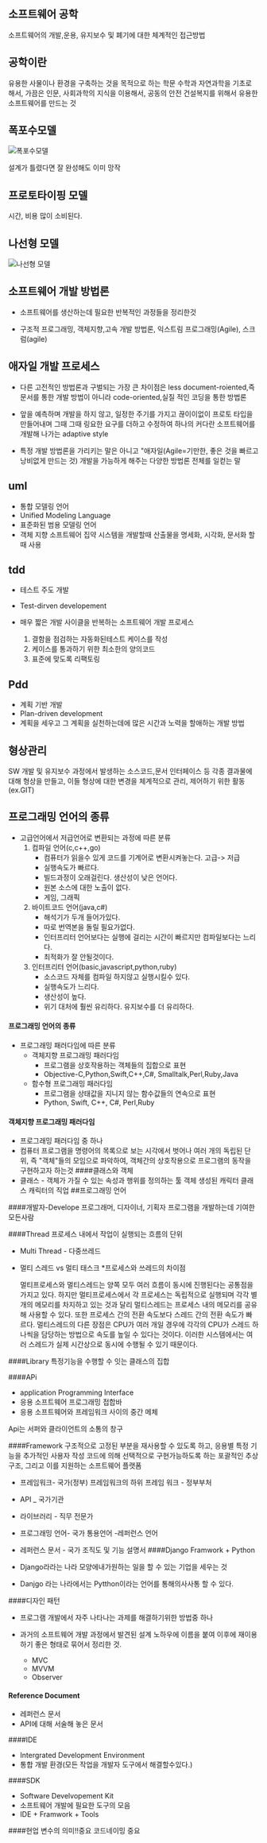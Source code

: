 
## 소프트웨어 공학
소프트웨어의 개발,운용, 유지보수 및 폐기에 대한 체계적인 접근방법
## 공학이란
유용한 사물이나 환경을 구축하는 것을 목적으로 하는 학문
수학과 자연과학을 기초로 해서, 가끔은 인문, 사회과학의 지식을 이용해서, 공동의 안전 건설복지를 위해서 유용한 소프트웨어를 만드는 것

## 폭포수모델 
![폭포수모델](file:///home/joohyon/%EB%B0%94%ED%83%95%ED%99%94%EB%A9%B4/imgres.png)

설계가 틀렸다면 잘 완성해도 이미 망작
## 프로토타이핑 모델

시간, 비용 많이 소비된다. 
## 나선형 모델
![나선형 모델](file:///home/joohyon/%EB%B0%94%ED%83%95%ED%99%94%EB%A9%B4/spiral_model.PNG)

## 소프트웨어 개발 방법론
* 소프트웨어를 생산하는데 필요한 반복적인 과정들을 정리한것

* 구조적 프로그래밍, 객체지향,고속 개발 방법론,
익스트림 프로그래밍(Agile), 스크럼(agile)
## 애자일 개발 프로세스
* 다른 고전적인 방법론과 구벌되는 가장  큰 차이점은
less document-roiented,즉 문서를 통한 개발 방법이 아니라 code-oriented,실질 적인 코딩을 통한 방법론

* 앞을 예측하며 개발을 하지 않고, 일정한 주기를 가지고 끊이이없이 프로토 타입을 만들어내며
그때 그때 링요한 요구를 더하고 수정하여
하나의 커다란 소프트웨어를 개발해 나가는 adaptive style

* 특정 개발 방법론을 가리키는 말은 아니고 "애자일(Agile=기만한, 좋은 것을 빠르고 낭비없게 만드는 것) 개발을 가능하게 해주는 다양한 방법론 전체를 일컫는 말 

## uml
* 통합 모델링 언어
* Unified Modeling Language
* 표준화된 범용 모델링 언어
* 객체 지향 소프트웨어 집약 시스템을 개발할때 산출물을 명세화, 시각화, 문서화 할 때 사용 

## tdd
* 테스트 주도 개발
* Test-dirven developement
* 매우 짧은 개발 사이클을 반복하는 소프트웨어 개발 프로세스 


	1. 결함을 점검하는 자동화된테스트 케이스를 작성
	2. 케이스를 통과하기 위한 최소한의 양의코드
	3. 표준에 맞도록 리팩토링

## Pdd
* 계획 기반 개발
* Plan-driven development
* 계획을 세우고 그 계획을 실천하는데에 많은 시간과 노력을 할애하는 개발 방법 

## 형상관리
SW 개발 및 유지보수 과정에서 발생하는 소스코드,문서 인터페이스 등 각종 결과물에 대해 형상을 만들고, 이들 형상에 대한 변경을 체계적으로 관리, 제어하기 위한 활동
(ex.GIT)
## 프로그래밍 언어의 종류
* 고급언어에서 저급언어로 변환되는 과정에 따른 분류
	1. 컴파일 언어(c,c++,go)
		* 컴퓨터가 읽을수 있게 코드를 기계어로 변환시켜놓는다. 고급-> 저급 
		* 실행속도가 빠르다.
		* 빌드과정이 오래걸린다. 생산성이 낮은 언어다. 
		* 원본 소스에 대한 노출이 없다.
		* 게임, 그래픽 
	2. 바이트코드 언어(java,c#) 
		* 해석기가 두개 들어가있다. 
		* 따로 번역본을 돌릴 필요가없다. 
		* 인터프리터 언어보다는 실행에 걸리는 시간이 빠르지만 컴파일보다는 느리다.
		* 최적화가 잘 안될것이다. 
	3. 인터프리터 언어(basic,javascript,python,ruby)
		* 소스코드 자체를 컴파일 하지않고 실행시킬수 있다.
		* 실행속도가 느리다. 
		* 생산성이 높다.
		* 위기 대처에 훨씬 유리하다. 유지보수를 더 유리하다.
#### 프로그래밍 언어의 종류
* 프로그래밍 패러다임에 따른 분류
	* 객체지향 프로그래밍 패러다임
		- 프로그램을 상호작용하는 객체들의 집합으로 표현
		- Objective-C,Python,Swift,C++,C#, Smalltalk,Perl,Ruby,Java
	* 함수형 프로그래밍 패러다임
		- 프로그램을 상태값을 지니지 않는 함수값들의 연속으로 표현
		- Python, Swift, C++, C#, Perl,Ruby
		
#### 객체지향 프로그래밍 패러다임
* 프로그래밍 패러다임 중 하나
* 컴퓨터 프로그램을 명령어의 목록으로 보는 시각에서 벗어나 여러 개의 독립된 단위, 즉 "객체"들의 모임으로 파악하여, 객체간의 상호작용으로 프로그램의 동작을 구현하고자 하는것 
####클래스와 객체
* 클래스 - 객체가 가질 수 있는 속성과 행위를 정의하는 툴
객체 생성된 캐릭터 클래스 캐릭터의 직업
##프로그래밍 언어
 
####개발자-Develope
프로그래머, 디자이너, 기획자 프로그램을 개발하는데 기여한 모든사람

####Thread
 프로세스 내에서 작업이 실행되는 흐름의 단위
 * Multi Thread - 다중쓰레드
 * 멀티 스레드 vs 멀티 태스크
 *프로세스와 쓰레드의 차이점

	멀티프로세스와 멀티스레드는 양쪽 모두 여러 흐름이 동시에 진행된다는 공통점을 가지고 있다. 
	하지만 멀티프로세스에서 각 프로세스는 독립적으로 실행되며 각각 별개의 메모리를 차지하고 있는 것과 달리 멀티스레드는 프로세스 내의 메모리를 공유해 사용할 수 있다. 또한 프로세스 간의 전환 속도보다 스레드 간의 전환 속도가 빠르다.
멀티스레드의 다른 장점은 CPU가 여러 개일 경우에 각각의 CPU가 스레드 하나씩을 담당하는 방법으로 속도를 높일 수 있다는 것이다. 이러한 시스템에서는 여러 스레드가 실제 시간상으로 동시에 수행될 수 있기 때문이다.


####Library
특정기능을 수행할 수 잇는 클래스의 집합

####APi
* application Programming Interface
* 응용 소프트웨어 프로그래밍 접합바
* 응용 소프트웨어와 프레임워크 사이의 중간 메체

Api는 서퍼와 클라이언트의 소통의 창구

####Framework
구조적으로 고정된 부분을 재사용할 수 있도록 하고, 응용별 특정 기능을 추가적인 사용자 작성 코드에 의해 선택적으로 구현가능하도록 하는 포괄적인 추상 구조, 그리고 이를 지원하는 소프트웨어 플랫폼

* 프레임워크- 국가(정부)
 프레임워크의 하위 프레임 워크 - 정부부처
 * API _ 국가기관
 * 라이브러리 -  직무 전문가
*  프로그래밍 언어- 국가 통용언어
 -레퍼런스 언어
* 레퍼런스 문서 - 국가 조직도 및 기능 설명서
####Django Framwork + Python

* Django라라는 나라 모양에내가원하는 일을 할 수 있는 기업을 세우는 것
* Danjgo 라는 나라에서는 Pytthon이라는 언어를 통해의사사통 할 수 있다.

####디자인 패턴
* 프로그램 개발에서 자주 나타나는 과제를 해결하기위한 방법중 하나
* 과거의 소프트웨어 개발 과정에서 발견된 설계 노하우에 이름을 붙여 이후에 재이용하기 좋은 형태로 묶어서 정리한 것.

	- MVC
	- MVVM
	- Observer

#### Reference Document

* 레퍼런스 문서
* API에 대해 서술해 놓은 문서

####IDE

* Intergrated Development Environment
* 통합 개발 환경(모든 작업을 개발자 도구에서 해결할수있다.)

####SDK

* Software Develvopement Kit
* 소프트웨어 개발에 필요한 도구의 모음
* IDE + Framwork + Tools

####현업
변수의 의미!!중요
코드네이밍 중요
